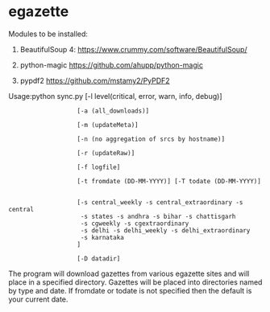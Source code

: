# egazette
Modules to be installed:

1. BeautifulSoup 4: https://www.crummy.com/software/BeautifulSoup/

2. python-magic  https://github.com/ahupp/python-magic

3. pypdf2 https://github.com/mstamy2/PyPDF2

Usage:python sync.py   [-l level(critical, error, warn, info, debug)]

                       [-a (all_downloads)]

                       [-m (updateMeta)]

                       [-n (no aggregation of srcs by hostname)]

                       [-r (updateRaw)]

                       [-f logfile]

                       [-t fromdate (DD-MM-YYYY)] [-T todate (DD-MM-YYYY)] 


                       [-s central_weekly -s central_extraordinary -s central
                        -s states -s andhra -s bihar -s chattisgarh
                        -s cgweekly -s cgextraordinary 
                        -s delhi -s delhi_weekly -s delhi_extraordinary
                        -s karnataka
                       ]

                       [-D datadir]


The program will download gazettes from various egazette sites
and will place in a specified directory. Gazettes will be
placed into directories named by type and date. If fromdate or
todate is not specified then the default is your current date.

